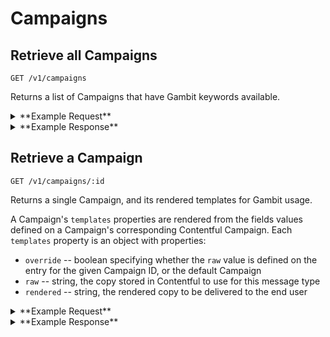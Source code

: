 # Campaigns

## Retrieve all Campaigns

```
GET /v1/campaigns
```

Returns a list of Campaigns that have Gambit keywords available.

<details><summary>**Example Request**</summary><p>

```
curl http://localhost:5000/v1/campaigns?exclude=true \
  -H "Accept: application/json" \
  -H "Content-Type: application/json" \
```

</p></details>

<details><summary>**Example Response**</summary><p>

```
  "data": [
    {
      "id": 2710,
      "title": "#SuperStressFace",
      "status": "active",
      "keywords": [
        "STRESSBOT"
      ]
    },
    {
      "id": 1524,
      "title": "Bubble Breaks",
      "status": "active",
      "keywords": [
        "BUBBLEBOT"
      ]
    },
    {
      "id": 6620,
      "title": "Dunk You Very Much",
      "status": "active",
      "keywords": [
        "DUNKBOT",
        "DUNKINTIME"
      ]
    },
  ]
```

</p></details>

## Retrieve a Campaign

```
GET /v1/campaigns/:id
```

Returns a single Campaign, and its rendered templates for Gambit usage.

A Campaign's `templates` properties are rendered from the fields values defined on a Campaign's corresponding Contentful Campaign. Each `templates` property is an object with properties:

* `override` -- boolean specifying whether the `raw` value is defined on the entry for the
given Campaign ID, or the default Campaign
* `raw` -- string, the copy stored in Contentful to use for this message type
* `rendered` -- string, the rendered copy to be delivered to the end user

<details><summary>**Example Request**</summary><p>

```
curl http://localhost:5000/v1/campaigns/7483 \
     -H "Accept: application/json" \
     -H "Content-Type: application/json" \
```

</p></details>
<details><summary>**Example Response**</summary><p>

```
{
  "data": {
    "id": 2900,
    "title": "Get Lucky",
    "tagline": "Stash our fortune tellers with tips on using condoms.",
    "status": "active",
    "currentCampaignRun": {
      "id": 6477
    },
    "keywords": [
      "LUCKYBOT"
    ],
    "botConfig": {
      "postType": "text",
      "templates": {
        "gambitSignupMenu": {
          "raw": "Thanks for signing up for {{title}}! Text {{cmd_reportback}} to submit a post.",
          "override": false,
          "rendered": "Thanks for signing up for Get Lucky! Text START to submit a post."
        },
        "externalSignupMenu": {
          "raw": "Hi its Freddie from DoSomething! Thanks for signing up for {{title}}! Text {{cmd_reportback}} to submit a post.",
          "override": false,
          "rendered": "Hi its Freddie from DoSomething! Thanks for signing up for Get Lucky! Text START to submit a post."
        },
      }
    }
  }
}
```

</p></details>
